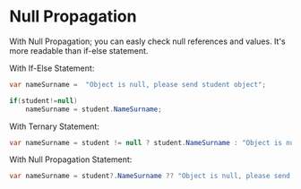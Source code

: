 # Null Propagation

With Null Propagation; you can easly check null references and values. It's more readable than if-else statement.

With If-Else Statement:
```c#
var nameSurname =  "Object is null, please send student object";

if(student!=null)
	nameSurname = student.NameSurname;
```

With Ternary Statement:

```c#
var nameSurname = student != null ? student.NameSurname : "Object is null, please send student object";
``` 

With Null Propagation Statement:
```c#
var nameSurname = student?.NameSurname ?? "Object is null, please send student object";
```